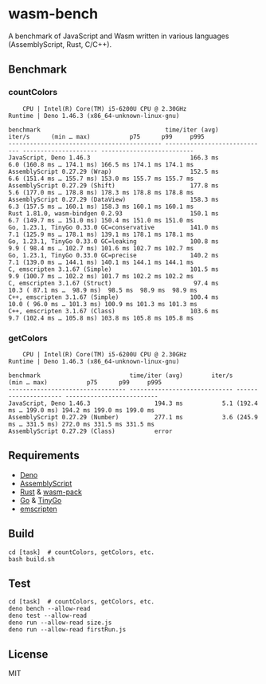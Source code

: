 # wasm-bench

A benchmark of JavaScript and Wasm written in various languages (AssemblyScript,
Rust, C/C++).

## Benchmark

### countColors

```
    CPU | Intel(R) Core(TM) i5-6200U CPU @ 2.30GHz
Runtime | Deno 1.46.3 (x86_64-unknown-linux-gnu)

benchmark                                   time/iter (avg)        iter/s      (min … max)           p75      p99     p995
------------------------------------------- ----------------------------- --------------------- --------------------------
JavaScript, Deno 1.46.3                            166.3 ms           6.0 (160.8 ms … 174.1 ms) 166.5 ms 174.1 ms 174.1 ms
AssemblyScript 0.27.29 (Wrap)                      152.5 ms           6.6 (151.4 ms … 155.7 ms) 153.0 ms 155.7 ms 155.7 ms
AssemblyScript 0.27.29 (Shift)                     177.8 ms           5.6 (177.0 ms … 178.8 ms) 178.3 ms 178.8 ms 178.8 ms
AssemblyScript 0.27.29 (DataView)                  158.3 ms           6.3 (157.5 ms … 160.1 ms) 158.3 ms 160.1 ms 160.1 ms
Rust 1.81.0, wasm-bindgen 0.2.93                   150.1 ms           6.7 (149.7 ms … 151.0 ms) 150.4 ms 151.0 ms 151.0 ms
Go, 1.23.1, TinyGo 0.33.0 GC=conservative          141.0 ms           7.1 (125.9 ms … 178.1 ms) 139.1 ms 178.1 ms 178.1 ms
Go, 1.23.1, TinyGo 0.33.0 GC=leaking               100.8 ms           9.9 ( 98.4 ms … 102.7 ms) 101.6 ms 102.7 ms 102.7 ms
Go, 1.23.1, TinyGo 0.33.0 GC=precise               140.2 ms           7.1 (139.0 ms … 144.1 ms) 140.1 ms 144.1 ms 144.1 ms
C, emscripten 3.1.67 (Simple)                      101.5 ms           9.9 (100.7 ms … 102.2 ms) 101.7 ms 102.2 ms 102.2 ms
C, emscripten 3.1.67 (Struct)                       97.4 ms          10.3 ( 87.1 ms …  98.9 ms)  98.5 ms  98.9 ms  98.9 ms
C++, emscripten 3.1.67 (Simple)                    100.4 ms          10.0 ( 96.0 ms … 101.3 ms) 100.9 ms 101.3 ms 101.3 ms
C++, emscripten 3.1.67 (Class)                     103.6 ms           9.7 (102.4 ms … 105.8 ms) 103.8 ms 105.8 ms 105.8 ms
```

### getColors

```
    CPU | Intel(R) Core(TM) i5-6200U CPU @ 2.30GHz
Runtime | Deno 1.46.3 (x86_64-unknown-linux-gnu)

benchmark                         time/iter (avg)        iter/s      (min … max)           p75      p99     p995
--------------------------------- ----------------------------- --------------------- --------------------------
JavaScript, Deno 1.46.3                  194.3 ms           5.1 (192.4 ms … 199.0 ms) 194.2 ms 199.0 ms 199.0 ms
AssemblyScript 0.27.29 (Number)          277.1 ms           3.6 (245.9 ms … 331.5 ms) 272.0 ms 331.5 ms 331.5 ms
AssemblyScript 0.27.29 (Class)           error
```

## Requirements

- [Deno](https://github.com/denoland/deno)
- [AssemblyScript](https://github.com/AssemblyScript/assemblyscript)
- [Rust](https://github.com/rust-lang/rust) &
  [wasm-pack](https://github.com/rustwasm/wasm-pack)
- [Go](https://github.com/golang/go) &
  [TinyGo](https://github.com/tinygo-org/tinygo)
- [emscripten](https://github.com/emscripten-core/emscripten)

## Build

```
cd [task]  # countColors, getColors, etc.
bash build.sh
```

## Test

```
cd [task]  # countColors, getColors, etc.
deno bench --allow-read
deno test --allow-read
deno run --allow-read size.js
deno run --allow-read firstRun.js
```

## License

MIT
